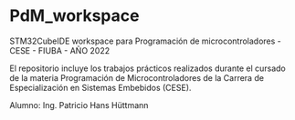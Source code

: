 # PdM_workspace
STM32CubeIDE workspace para Programación de microcontroladores - CESE - FIUBA - AÑO 2022

El repositorio incluye los trabajos prácticos realizados durante el cursado de la materia Programación de Microcontroladores de la Carrera de Especialización en Sistemas Embebidos (CESE).

Alumno: Ing. Patricio Hans Hüttmann
